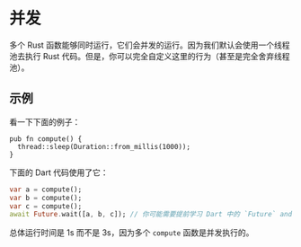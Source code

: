 # 并发

多个 Rust 函数能够同时运行，它们会并发的运行。因为我们默认会使用一个线程池去执行 Rust
代码。但是，你可以完全自定义这里的行为（甚至是完全舍弃线程池）。

## 示例

看一下下面的例子：

```rust,noplayground
pub fn compute() {
  thread::sleep(Duration::from_millis(1000));
}
```

下面的 Dart 代码使用了它：

```dart
var a = compute();
var b = compute();
var c = compute();
await Future.wait([a, b, c]); // 你可能需要提前学习 Dart 中的 `Future` and `async` 读懂这行代码
```

总体运行时间是 1s 而不是 3s，因为多个 `compute` 函数是并发执行的。
